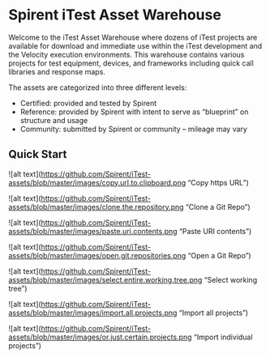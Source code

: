 # Spirent iTest Asset Warehouse

Welcome to the iTest Asset Warehouse where dozens of iTest projects are available for download and immediate use within the iTest development and the Velocity execution environments. This warehouse contains various projects for test equipment, devices, and frameworks including quick call libraries and response maps.

The assets are categorized into three different levels:
- Certified:  provided and tested by Spirent
- Reference:  provided by Spirent with intent to serve as “blueprint” on structure and usage
- Community:  submitted by Spirent or community – mileage may vary        

## Quick Start
 
![alt text](https://github.com/Spirent/iTest-assets/blob/master/images/copy.url.to.clipboard.png “Copy https URL”)

![alt text](https://github.com/Spirent/iTest-assets/blob/master/images/clone.the.repository.png “Clone a Git Repo”)

![alt text](https://github.com/Spirent/iTest-assets/blob/master/images/paste.uri.contents.png “Paste URI contents”)

![alt text](https://github.com/Spirent/iTest-assets/blob/master/images/open.git.repositories.png “Open a Git Repo”)

![alt text](https://github.com/Spirent/iTest-assets/blob/master/images/select.entire.working.tree.png “Select working tree”)

![alt text](https://github.com/Spirent/iTest-assets/blob/master/images/import.all.projects.png “Import all projects”)

![alt text](https://github.com/Spirent/iTest-assets/blob/master/images/or.just.certain.projects.png “Import individual projects”)
